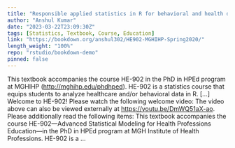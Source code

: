 ```yaml
---
title: "Responsible applied statistics in R for behavioral and health data (working title)"
author: "Anshul Kumar"
date: "2023-03-22T23:09:30Z"
tags: [Statistics, Textbook, Course, Education]
link: "https://bookdown.org/anshul302/HE902-MGHIHP-Spring2020/"
length_weight: "100%"
repo: "rstudio/bookdown-demo"
pinned: false
---
```


This textbook accompanies the course HE-902 in the PhD in HPEd program at MGHIHP (http://mghihp.edu/phdhped). HE-902 is a statistics course that equips students to analyze healthcare and/or behavioral data in R. [...] Welcome to HE-902! Please watch the following welcome video: The video above can also be viewed externally at https://youtu.be/DmWQ51aX-ao. Please additionally read the following items: This textbook accompanies the course HE-902—Advanced Statistical Modeling for Health Professions Education—in the PhD in HPEd program at MGH Institute of Health Professions. HE-902 is a ...
